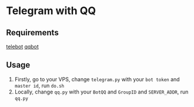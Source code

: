 # Telegram with QQ

## Requirements
[telebot](https://github.com/pandolia/qqbot)
[qqbot](https://github.com/eternnoir/pyTelegramBotAPI)

## Usage
1. Firstly, go to your VPS, change `telegram.py` with your `bot token` and `master id`, run `do.sh`
2. Locally, change `qq.py` with your `BotQQ` and `GroupID` and `SERVER_ADDR`, run `qq.py`
